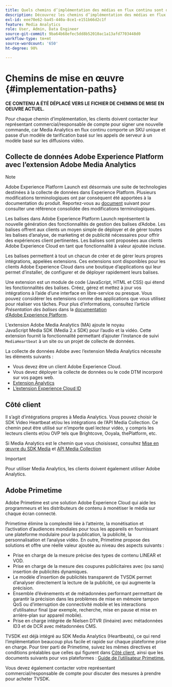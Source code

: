 ```yaml
---
title: Quels chemins d’implémentation des médias en flux continu sont disponibles ?
description: Découvrez les chemins d’implémentation des médias en flux continu Adobe, y compris la collecte de données Adobe Experience Platform.
exl-id: eee70e62-ba45-440a-8ce1-e151b66d2c1f
feature: Media Analytics
role: User, Admin, Data Engineer
source-git-commit: 9ba64b68efec5dd8b52010ac1a13afd7703448d0
workflow-type: tm+mt
source-wordcount: '650'
ht-degree: 98%

---
```


# Chemins de mise en œuvre {#implementation-paths}

**CE CONTENU A ÉTÉ DÉPLACÉ VERS LE FICHIER DE CHEMINS DE MISE EN OEUVRE ACTUEL.**

Pour chaque chemin d’implémentation, les clients doivent contacter leur représentant commercial/responsable de compte pour signer une nouvelle commande, car Media Analytics en flux continu comporte un SKU unique et passe d’un modèle de tarification basé sur les appels de serveur à un modèle basé sur les diffusions vidéo.

## Collecte de données Adobe Experience Platform avec l’extension Adobe Media Analytics

>[!NOTE]
>Adobe Experience Platform Launch est désormais une suite de technologies destinées à la collecte de données dans Experience Platform. Plusieurs modifications terminologiques ont par conséquent été apportées à la documentation du produit. Reportez-vous au [document](https://experienceleague.adobe.com/docs/experience-platform/tags/term-updates.html?lang=fr) suivant pour consulter une référence consolidée des modifications terminologiques.


Les balises dans Adobe Experience Platform Launch représentent la nouvelle génération des fonctionnalités de gestion des balises dʼAdobe. Les balises offrent aux clients un moyen simple de déployer et de gérer toutes les balises dʼanalyse, de marketing et de publicité nécessaires pour offrir des expériences client pertinentes. Les balises sont proposées aux clients Adobe Experience Cloud en tant que fonctionnalité à valeur ajoutée incluse.

Les balises permettent à tout un chacun de créer et de gérer leurs propres intégrations, appelées extensions. Ces extensions sont disponibles pour les clients Adobe Experience Cloud dans une boutique dʼapplications qui leur permet dʼinstaller, de configurer et de déployer rapidement leurs balises.

Une extension est un module de code (JavaScript, HTML et CSS) qui étend les fonctionnalités des balises. Créez, gérez et mettez à jour vos intégrations à l’aide d’une interface en libre-service ou presque. Vous pouvez considérer les extensions comme des applications que vous utilisez pour réaliser vos tâches. Pour plus d’informations, consultez l’article *Présentation des balises* dans la [documentation d’Adobe Experience Platform](https://experienceleague.adobe.com/docs/experience-platform/tags/home.html?lang=fr).

L’extension Adobe Media Analytics (MA) ajoute le noyau JavaScript Media SDK (Media 2.x SDK) pour l’audio et la vidéo. Cette extension fournit la fonctionnalité permettant d’ajouter l’instance de suivi `MediaHeartbeat` à un site ou un projet de collecte de données.

La collecte de données Adobe avec l’extension Media Analytics nécessite les éléments suivants :
* Vous devez être un client Adobe Experience Cloud.
* Vous devez déployer la collecte de données ou le code DTM incorporé sur vos pages web.
* [Extension Analytics](https://experienceleague.adobe.com/docs/experience-platform/tags/extensions/adobe/analytics/overview.html?lang=fr)
* [L’extension Experience Cloud ID](https://experienceleague.adobe.com/docs/experience-platform/tags/extensions/adobe/id-service/overview.html?lang=fr)


## Côté client

Il s’agit d’intégrations propres à Media Analytics. Vous pouvez choisir le SDK Video Heartbeat et/ou les intégrations de l’API Media Collection. Ce chemin peut être utilisé sur n’importe quel lecteur vidéo, y compris les lecteurs clients et/ou OVP tels que Brightcove, Ooyala, thePlatform, etc.

Si Media Analytics est le chemin que vous choisissez, consultez [Mise en œuvre du SDK Media](/help/legacy/setup/legacy-setup-overview.md) et [API Media Collection](/help/implementation/media-collection-api/mc-api-overview.md)

>[!IMPORTANT]
>Pour utiliser Media Analytics, les clients doivent également utiliser Adobe Analytics.

## Adobe Primetime

Adobe Primetime est une solution Adobe Experience Cloud qui aide les programmeurs et les distributeurs de contenu à monétiser le média sur chaque écran connecté.

Primetime élimine la complexité liée à l’atteinte, la monétisation et l’activation d’audiences mondiales pour tous les appareils en fournissant une plateforme modulaire pour la publication, la publicité, la personnalisation et l’analyse vidéo. En outre, Primetime propose des solutions et offre une réelle valeur ajoutée au niveau des aspects suivants :

* Prise en charge de la mesure précise des types de contenu LINEAR et VOD.
* Prise en charge de la mesure des coupures publicitaires avec (ou sans) insertion de publicités dynamiques.
* Le modèle d’insertion de publicités transparent de TVSDK permet d’analyser directement la lecture de la publicité, ce qui augmente la précision.
* Ensemble d’événements et de métadonnées performant permettant de garantir la précision dans les problèmes de mise en mémoire tampon QoS ou d’interruption de connectivité mobile et les interactions d’utilisateur final (par exemple, recherche, mise en pause et mise en arrière-plan sur appareil mobile).
* Prise en charge intégrée de Nielsen DTVR (linéaire) avec métadonnées ID3 et de DCR avec métadonnées CMS.


TVSDK est déjà intégré au SDK Media Analytics (Heartbeats), ce qui rend l’implémentation beaucoup plus facile et rapide sur chaque plateforme prise en charge. Pour tirer parti de Primetime, suivez les mêmes directives et conditions préalables que celles qui figurent dans [Côté client](/help/legacy/intro-to-ava/implementation-paths/client-side-path.md), ainsi que les documents suivants pour vos plateformes : [Guide de l’utilisateur Primetime.](https://helpx.adobe.com/fr/support/primetime.html)

Vous devez également contacter votre représentant commercial/responsable de compte pour discuter des mesures à prendre pour acheter TVSDK.
